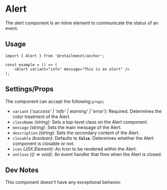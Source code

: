 # Alert

The alert component is an inline element to communicate the status of an event. 

## Usage

    import { Alert } from '@retailmenot/anchor';

    const example = () => (
        <Alert variant="info" message="This is an alert" />
    );

## Settings/Props

The component can accept the following `props`:

* `variant` *('success' | 'info' | warning' | 'error')*: Required. Determines the color treatment of the Alert.
* `className` *(string)*: Sets a top-level class on the Alert component.
* `message` *(string)*: Sets the main message of the Alert.
* `description` *(string)*: Sets the secondary content of the Alert.
* `closable` *(boolean)*: Defaults to **`false`**. Determines whether the Alert component is closable or not.
* `icon` *(JSX.Element)*: An Icon to be rendered within the Alert.
* `onClose` *(() => void)*: An event handler that fires when the Alert is closed.

## Dev Notes

This component doesn't have any exceptional behavior.
